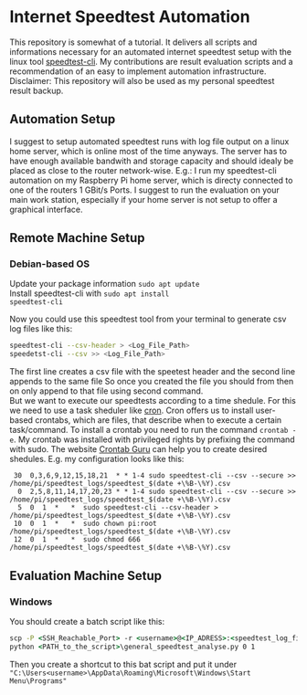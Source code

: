 # Internet Speedtest Automation
This repository is somewhat of a tutorial. It delivers all scripts and informations necessary for an automated internet speedtest setup with the linux tool [speedtest-cli](https://www.speedtest.net/de/apps/cli). My contributions are result evaluation scripts and a recommendation of an easy to implement automation infrastructure. Disclaimer: This repository will also be used as my personal speedtest result backup.


## Automation Setup
I suggest to setup automated speedtest runs with log file output on a linux home server, which is online most of the time anyways. The server has to have enough available bandwith and storage capacity and should idealy be placed as close to the router network-wise. E.g.: I run my speedtest-cli automation on my Raspberry Pi home server, which is directy connected to one of the routers 1 GBit/s Ports.
I suggest to run the evaluation on your main work station, especially if your home server is not setup to offer a graphical interface.


## Remote Machine Setup

### Debian-based OS
Update your package information <code>sudo apt update</code><br>
Install speedtest-cli with <code>sudo apt install speedtest-cli</code>

Now you could use this speedtest tool from your terminal to generate csv log files like this:
```sh
speedtest-cli --csv-header > <Log_File_Path>
speedetst-cli --csv >> <Log_File_Path>
```
The first line creates a csv file with the speetest header and the second line appends to the same file
So once you created the file you should from then on only append to that file using second command.
<br>
But we want to execute our speedtests according to a time shedule.
For this we need to use a task sheduler like [cron](https://wiki.ubuntuusers.de/Cron/). 
Cron offers us to install user-based crontabs, which are files, that describe when to execute a certain task/command.
To install a crontab you need to run the command <code>crontab -e</code>. 
My crontab was installed with privileged rights by prefixing the command with sudo.
The website [Crontab Guru](https://crontab.guru/) can help you to create desired shedules. E.g. my configuration looks like this:
```crontab
 30  0,3,6,9,12,15,18,21  * * 1-4 sudo speedtest-cli --csv --secure >> /home/pi/speedtest_logs/speedtest_$(date +\%B-\%Y).csv
  0  2,5,8,11,14,17,20,23 * * 1-4 sudo speedtest-cli --csv --secure >> /home/pi/speedtest_logs/speedtest_$(date +\%B-\%Y).csv
  5  0  1  *   *  sudo speedtest-cli --csv-header > /home/pi/speedtest_logs/speedtest_$(date +\%B-\%Y).csv
 10  0  1  *   *  sudo chown pi:root /home/pi/speedtest_logs/speedtest_$(date +\%B-\%Y).csv
 12  0  1  *   *  sudo chmod 666 /home/pi/speedtest_logs/speedtest_$(date +\%B-\%Y).csv
```


## Evaluation Machine Setup

### Windows

You should create a batch script like this:

```bat
scp -P <SSH_Reachable_Port> -r <username>@<IP_ADRESS>:<speedtest_log_file_PATH_on_remote_machine>/*.csv <speedtest_log_file_folder_PATH_on_eva_machine> 
python <PATH_to_the_script>\general_speedtest_analyse.py 0 1
```

Then you create a shortcut to this bat script and put it under <code>"C:\Users\<username>\AppData\Roaming\Microsoft\Windows\Start Menu\Programs"</code>
